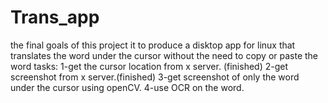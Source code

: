 # Trans_app
the final goals of this project it to produce a disktop app for linux that translates the word under the cursor without the need to copy or paste the word 
tasks:
1-get the cursor location from x server. (finished)
2-get screenshot from x server.(finished)
3-get screenshot of only the word under the cursor using openCV.
4-use OCR on the word.
